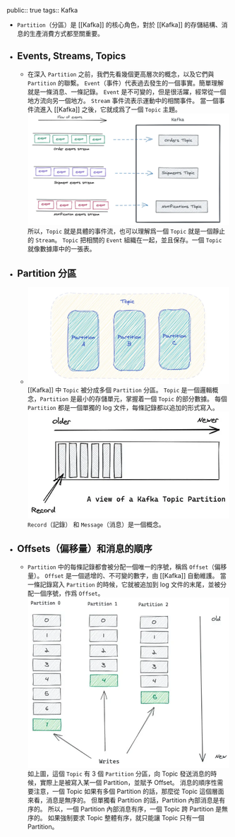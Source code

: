 public:: true
tags:: Kafka

- `Partition`（分區）是 [[Kafka]] 的核心角色，對於 [[Kafka]] 的存儲結構、消息的生產消費方式都至關重要。
- ## Events, Streams, Topics
	- 在深入 `Partition` 之前，我們先看幾個更高層次的概念，以及它們與 `Partition` 的聯繫。
	  `Event`（事件）代表過去發生的一個事實。簡單理解就是一條消息、一條記錄。
	  `Event` 是不可變的，但是很活躍，經常從一個地方流向另一個地方。
	  `Stream` 事件流表示運動中的相關事件。
	  當一個事件流進入 [[Kafka]] 之後，它就成爲了一個 `Topic` 主題。
	  ![image.png](../assets/image_1726931716992_0.png)
	  所以，`Topic` 就是具體的事件流，也可以理解爲一個 `Topic` 就是一個靜止的 `Stream`。
	  `Topic` 把相關的 `Event` 組織在一起，並且保存。一個 `Topic` 就像數據庫中的一張表。
- ## Partition 分區
	- ![image.png](../assets/image_1726931835692_0.png)
	  [[Kafka]] 中 `Topic` 被分成多個 `Partition` 分區。
	  `Topic` 是一個邏輯概念，`Partition` 是最小的存儲單元，掌握着一個 `Topic` 的部分數據。
	  每個 `Partition` 都是一個單獨的 log 文件，每條記錄都以追加的形式寫入。
	  ![image.png](../assets/image_1726931865401_0.png)
	  `Record`（記錄） 和 `Message`（消息）是一個概念。
- ## Offsets（偏移量）和消息的順序
	- `Partition` 中的每條記錄都會被分配一個唯一的序號，稱爲 `Offset`（偏移量）。
	  `Offset` 是一個遞增的、不可變的數字，由 [[Kafka]] 自動維護。
	  當一條記錄寫入 `Partition` 的時候，它就被追加到 log 文件的末尾，並被分配一個序號，作爲 `Offset`。
	  ![image.png](../assets/image_1726931922172_0.png)
	  如上圖，這個 `Topic` 有 3 個 `Partition` 分區，向 Topic 發送消息的時候，實際上是被寫入某一個 Partition，並賦予 Offset。
	  消息的順序性需要注意，一個 Topic 如果有多個 Partition 的話，那麼從 Topic 這個層面來看，消息是無序的。
	  但單獨看 Partition 的話，Partition 內部消息是有序的。
	  所以，一個 Partition 內部消息有序，一個 Topic 跨 Partition 是無序的。
	  如果強制要求 Topic 整體有序，就只能讓 Topic 只有一個 Partition。